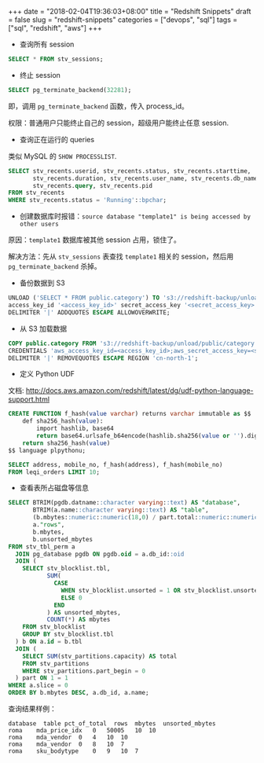 +++
date = "2018-02-04T19:36:03+08:00"
title = "Redshift Snippets"
draft = false
slug = "redshift-snippets"
categories = ["devops", "sql"]
tags = ["sql", "redshift", "aws"]
+++

- 查询所有 session

```sql
SELECT * FROM stv_sessions;
```

- 终止 session

```sql
SELECT pg_terminate_backend(32281);
```

即，调用 `pg_terminate_backend` 函数，传入 process_id。

权限：普通用户只能终止自己的 session，超级用户能终止任意 session.

- 查询正在运行的 queries

类似 MySQL 的 `SHOW PROCESSLIST`.

```sql
SELECT stv_recents.userid, stv_recents.status, stv_recents.starttime,
       stv_recents.duration, stv_recents.user_name, stv_recents.db_name,
       stv_recents.query, stv_recents.pid
FROM stv_recents
WHERE stv_recents.status = 'Running'::bpchar;
```

<!--more-->

- 创建数据库时报错：`source database "template1" is being accessed by other users`

原因：`template1` 数据库被其他 session 占用，锁住了。

解决方法：先从 `stv_sessions` 表查找 `template1` 相关的 session，然后用 `pg_terminate_backend` 杀掉。

- 备份数据到 S3

```sql
UNLOAD ('SELECT * FROM public.category') TO 's3://redshift-backup/unload/public/category/category_'
access_key_id '<access_key_id>' secret_access_key '<secret_access_key>'
DELIMITER '|' ADDQUOTES ESCAPE ALLOWOVERWRITE;
```

-  从 S3 加载数据

```sql
COPY public.category FROM 's3://redshift-backup/unload/public/category'
CREDENTIALS 'aws_access_key_id=<access_key_id>;aws_secret_access_key=<secret_access_key>'
DELIMITER '|' REMOVEQUOTES ESCAPE REGION 'cn-north-1';
```

- 定义 Python UDF

文档: [<http://docs.aws.amazon.com/redshift/latest/dg/udf-python-language-support.html>](http://docs.aws.amazon.com/redshift/latest/dg/udf-python-language-support.html)

```sql
CREATE FUNCTION f_hash(value varchar) returns varchar immutable as $$
    def sha256_hash(value):
        import hashlib, base64
        return base64.urlsafe_b64encode(hashlib.sha256(value or '').digest())
    return sha256_hash(value)
$$ language plpythonu;

SELECT address, mobile_no, f_hash(address), f_hash(mobile_no)
FROM leqi_orders LIMIT 10;
```

- 查看表所占磁盘等信息

```sql
SELECT BTRIM(pgdb.datname::character varying::text) AS "database",
       BTRIM(a.name::character varying::text) AS "table",
       (b.mbytes::numeric::numeric(18,0) / part.total::numeric::numeric(18,0) * 100::numeric::numeric(18,0))::numeric(5,2) AS pct_of_total,
       a."rows",
       b.mbytes,
       b.unsorted_mbytes
FROM stv_tbl_perm a
  JOIN pg_database pgdb ON pgdb.oid = a.db_id::oid
  JOIN (
    SELECT stv_blocklist.tbl,
           SUM(
             CASE
               WHEN stv_blocklist.unsorted = 1 OR stv_blocklist.unsorted IS NULL AND 1 IS NULL THEN 1
               ELSE 0
             END
           ) AS unsorted_mbytes,
           COUNT(*) AS mbytes
    FROM stv_blocklist
    GROUP BY stv_blocklist.tbl
  ) b ON a.id = b.tbl
  JOIN (
    SELECT SUM(stv_partitions.capacity) AS total
    FROM stv_partitions
    WHERE stv_partitions.part_begin = 0
  ) part ON 1 = 1
WHERE a.slice = 0
ORDER BY b.mbytes DESC, a.db_id, a.name;
```

查询结果样例：

```text
database  table pct_of_total  rows  mbytes  unsorted_mbytes
roma	mda_price_idx	0	50005	10	10
roma	mda_vendor	0	4	10	10
roma	mda_vendor	0	8	10	7
roma	sku_bodytype	0	9	10	7
```